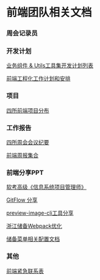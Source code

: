 # 前端团队相关文档

### 周会记录员
<demo src="./components/who-is-meeting-registrar.vue"></demo>
### 开发计划
[业务组件 & Utils工具集开发计划列表](https://docs.qq.com/sheet/DZll3ZXpBRUFCZFFY)

[前端工程化工作计划和安排](https://docs.qq.com/doc/DZnFrTXJqS1R5bGpz) <Badge type="warning" text="周更新"/>

### 项目

[四所前端项目分布](https://docs.qq.com/sheet/DZkVXUmdmYkloU3Jj) <Badge text="月更新"/>

### 工作报告

[四所周会会议纪要](https://docs.qq.com/doc/DZmNJbmRnRGR4bUNI) <Badge type="warning" text="周更新"/>

[前端周报集合](https://docs.qq.com/s/QBdM1-AOCDoR_jeRpmd6Eq) 

### 前端分享PPT

[软考高级《信息系统项目管理师》 ](https://docs.qq.com/slide/DZldoQlhaS29JTHRV)

[GitFlow 分享](https://docs.qq.com/slide/DZmJocUpiWmFac2xs)

[preview-image-cli工具分享](https://docs.qq.com/slide/DZmhlcXpjRWdaTU52)

[浙江储备Webpack优化](https://docs.qq.com/slide/DZlBsd05vQmxtd1RU)

[储备菜单相关配置文档](https://docs.qq.com/doc/DTkhJS0lKUHpXUnRP)

### 其他

[前端紧急联系表](https://docs.qq.com/sheet/DZnNXeWR1aEp1bWJB?tab=BB08J2)

